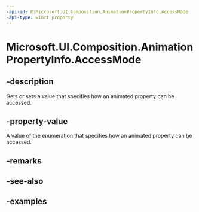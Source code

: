 ```yaml
---
-api-id: P:Microsoft.UI.Composition.AnimationPropertyInfo.AccessMode
-api-type: winrt property
---
```


<!-- Property syntax.
public AnimationPropertyAccessMode AccessMode { get;  set; }
-->

# Microsoft.UI.Composition.AnimationPropertyInfo.AccessMode

## -description

Gets or sets a value that specifies how an animated property can be accessed.

## -property-value

A value of the enumeration that specifies how an animated property can be accessed.

## -remarks

## -see-also

## -examples

